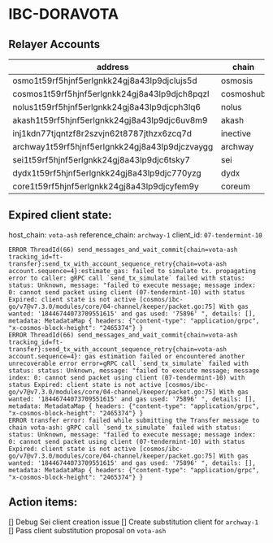 # IBC-DORAVOTA

## Relayer Accounts
| address                                   | chain     | 24.01.2024 | denom |
|-------------------------------------------|-----------|------------|-------|
| osmo1t59rf5hjnf5erlgnkk24gj8a43lp9djclujs5d | osmosis   | 200        | OSMO  |
| cosmos1t59rf5hjnf5erlgnkk24gj8a43lp9djch8pqzl | cosmoshub | 50         | ATOM  |
| nolus1t59rf5hjnf5erlgnkk24gj8a43lp9djcph3lq6 | nolus     | 500        | NLS   |
| akash1t59rf5hjnf5erlgnkk24gj8a43lp9djc6uv8m9  | akash     | 100        | AKT   |
| inj1kdn77tjqntzf8r2szvjn62t8787jthzx6zcq7d  | inective  | 15         | INJ   |
| archway1t59rf5hjnf5erlgnkk24gj8a43lp9djczvaygg | archway   | 250        | ARCH  |
| sei1t59rf5hjnf5erlgnkk24gj8a43lp9djc6tsky7   | sei       | 300        | SEI   |
| dydx1t59rf5hjnf5erlgnkk24gj8a43lp9djc770yzg  | dydx      | 200        | USDC  |
| core1t59rf5hjnf5erlgnkk24gj8a43lp9djcyfem9y  | coreum    | 110        | CORE  |

## Expired client state:
host_chain: `vota-ash`
reference_chain: `archway-1`
client_id: `07-tendermint-10`
```
ERROR ThreadId(66) send_messages_and_wait_commit{chain=vota-ash tracking_id=ft-transfer}:send_tx_with_account_sequence_retry{chain=vota-ash account.sequence=4}:estimate_gas: failed to simulate tx. propagating error to caller: gRPC call `send_tx_simulate` failed with status: status: Unknown, message: "failed to execute message; message index: 0: cannot send packet using client (07-tendermint-10) with status Expired: client state is not active [cosmos/ibc-go/v7@v7.3.0/modules/core/04-channel/keeper/packet.go:75] With gas wanted: '18446744073709551615' and gas used: '75896' ", details: [], metadata: MetadataMap { headers: {"content-type": "application/grpc", "x-cosmos-block-height": "2465374"} }
ERROR ThreadId(66) send_messages_and_wait_commit{chain=vota-ash tracking_id=ft-transfer}:send_tx_with_account_sequence_retry{chain=vota-ash account.sequence=4}: gas estimation failed or encountered another unrecoverable error error=gRPC call `send_tx_simulate` failed with status: status: Unknown, message: "failed to execute message; message index: 0: cannot send packet using client (07-tendermint-10) with status Expired: client state is not active [cosmos/ibc-go/v7@v7.3.0/modules/core/04-channel/keeper/packet.go:75] With gas wanted: '18446744073709551615' and gas used: '75896' ", details: [], metadata: MetadataMap { headers: {"content-type": "application/grpc", "x-cosmos-block-height": "2465374"} }
ERROR transfer error: failed while submitting the Transfer message to chain vota-ash: gRPC call `send_tx_simulate` failed with status: status: Unknown, message: "failed to execute message; message index: 0: cannot send packet using client (07-tendermint-10) with status Expired: client state is not active [cosmos/ibc-go/v7@v7.3.0/modules/core/04-channel/keeper/packet.go:75] With gas wanted: '18446744073709551615' and gas used: '75896' ", details: [], metadata: MetadataMap { headers: {"content-type": "application/grpc", "x-cosmos-block-height": "2465374"} }
```

## Action items:
[] Debug Sei client creation issue
[] Create substitution client for `archway-1`
[] Pass client substitution proposal on `vota-ash`
